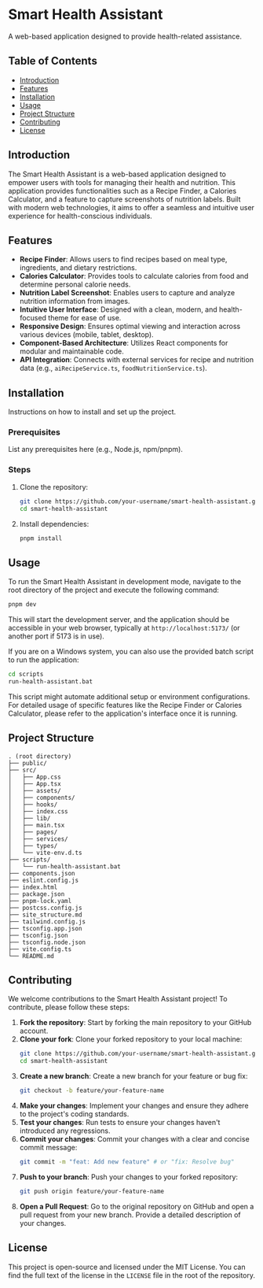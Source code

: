 # Smart Health Assistant

A web-based application designed to provide health-related assistance.

## Table of Contents

- [Introduction](#introduction)
- [Features](#features)
- [Installation](#installation)
- [Usage](#usage)
- [Project Structure](#project-structure)
- [Contributing](#contributing)
- [License](#license)

## Introduction

The Smart Health Assistant is a web-based application designed to empower users with tools for managing their health and nutrition. This application provides functionalities such as a Recipe Finder, a Calories Calculator, and a feature to capture screenshots of nutrition labels. Built with modern web technologies, it aims to offer a seamless and intuitive user experience for health-conscious individuals.

## Features

- **Recipe Finder**: Allows users to find recipes based on meal type, ingredients, and dietary restrictions.
- **Calories Calculator**: Provides tools to calculate calories from food and determine personal calorie needs.
- **Nutrition Label Screenshot**: Enables users to capture and analyze nutrition information from images.
- **Intuitive User Interface**: Designed with a clean, modern, and health-focused theme for ease of use.
- **Responsive Design**: Ensures optimal viewing and interaction across various devices (mobile, tablet, desktop).
- **Component-Based Architecture**: Utilizes React components for modular and maintainable code.
- **API Integration**: Connects with external services for recipe and nutrition data (e.g., `aiRecipeService.ts`, `foodNutritionService.ts`).

## Installation

Instructions on how to install and set up the project.

### Prerequisites

List any prerequisites here (e.g., Node.js, npm/pnpm).

### Steps

1. Clone the repository:
   ```bash
   git clone https://github.com/your-username/smart-health-assistant.git
   cd smart-health-assistant
   ```
2. Install dependencies:
   ```bash
   pnpm install
   ```

## Usage

To run the Smart Health Assistant in development mode, navigate to the root directory of the project and execute the following command:

```bash
pnpm dev
```

This will start the development server, and the application should be accessible in your web browser, typically at `http://localhost:5173/` (or another port if 5173 is in use).

If you are on a Windows system, you can also use the provided batch script to run the application:

```bash
cd scripts
run-health-assistant.bat
```

This script might automate additional setup or environment configurations. For detailed usage of specific features like the Recipe Finder or Calories Calculator, please refer to the application's interface once it is running.

## Project Structure

```
. (root directory)
├── public/
├── src/
│   ├── App.css
│   ├── App.tsx
│   ├── assets/
│   ├── components/
│   ├── hooks/
│   ├── index.css
│   ├── lib/
│   ├── main.tsx
│   ├── pages/
│   ├── services/
│   ├── types/
│   └── vite-env.d.ts
├── scripts/
│   └── run-health-assistant.bat
├── components.json
├── eslint.config.js
├── index.html
├── package.json
├── pnpm-lock.yaml
├── postcss.config.js
├── site_structure.md
├── tailwind.config.js
├── tsconfig.app.json
├── tsconfig.json
├── tsconfig.node.json
├── vite.config.ts
└── README.md
```

## Contributing

We welcome contributions to the Smart Health Assistant project! To contribute, please follow these steps:

1.  **Fork the repository**: Start by forking the main repository to your GitHub account.
2.  **Clone your fork**: Clone your forked repository to your local machine:
    ```bash
    git clone https://github.com/your-username/smart-health-assistant.git
    cd smart-health-assistant
    ```
3.  **Create a new branch**: Create a new branch for your feature or bug fix:
    ```bash
    git checkout -b feature/your-feature-name
    ```
4.  **Make your changes**: Implement your changes and ensure they adhere to the project's coding standards.
5.  **Test your changes**: Run tests to ensure your changes haven't introduced any regressions.
6.  **Commit your changes**: Commit your changes with a clear and concise commit message:
    ```bash
    git commit -m "feat: Add new feature" # or "fix: Resolve bug"
    ```
7.  **Push to your branch**: Push your changes to your forked repository:
    ```bash
    git push origin feature/your-feature-name
    ```
8.  **Open a Pull Request**: Go to the original repository on GitHub and open a pull request from your new branch. Provide a detailed description of your changes.

## License

This project is open-source and licensed under the MIT License. You can find the full text of the license in the `LICENSE` file in the root of the repository.


